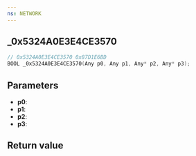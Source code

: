 ```yaml
---
ns: NETWORK
---
```

## _0x5324A0E3E4CE3570

```c
// 0x5324A0E3E4CE3570 0x87D1E6BD
BOOL _0x5324A0E3E4CE3570(Any p0, Any p1, Any* p2, Any* p3);
```


## Parameters
* **p0**: 
* **p1**: 
* **p2**: 
* **p3**: 

## Return value

